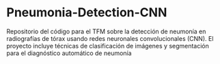# Pneumonia-Detection-CNN
Repositorio del código para el TFM sobre la detección de neumonía en radiografías de tórax usando redes neuronales convolucionales (CNN). El proyecto incluye técnicas de clasificación de imágenes y segmentación para el diagnóstico automático de neumonía
